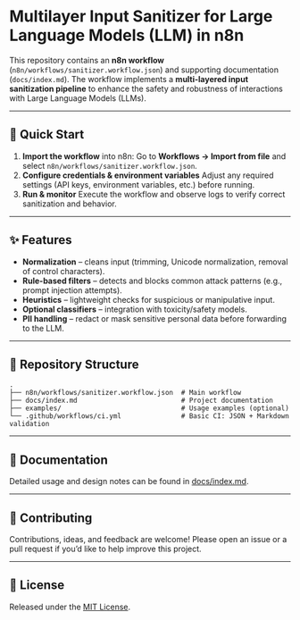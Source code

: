 # Multilayer Input Sanitizer for Large Language Models (LLM) in n8n

This repository contains an **n8n workflow** (`n8n/workflows/sanitizer.workflow.json`) and supporting documentation (`docs/index.md`).
The workflow implements a **multi-layered input sanitization pipeline** to enhance the safety and robustness of interactions with Large Language Models (LLMs).

---

## 🚀 Quick Start

1. **Import the workflow** into n8n:
   Go to **Workflows → Import from file** and select `n8n/workflows/sanitizer.workflow.json`.
2. **Configure credentials & environment variables**
   Adjust any required settings (API keys, environment variables, etc.) before running.
3. **Run & monitor**
   Execute the workflow and observe logs to verify correct sanitization and behavior.

---

## ✨ Features

* **Normalization** – cleans input (trimming, Unicode normalization, removal of control characters).
* **Rule-based filters** – detects and blocks common attack patterns (e.g., prompt injection attempts).
* **Heuristics** – lightweight checks for suspicious or manipulative input.
* **Optional classifiers** – integration with toxicity/safety models.
* **PII handling** – redact or mask sensitive personal data before forwarding to the LLM.

---

## 📂 Repository Structure

```
.
├── n8n/workflows/sanitizer.workflow.json  # Main workflow
├── docs/index.md                          # Project documentation
├── examples/                              # Usage examples (optional)
└── .github/workflows/ci.yml               # Basic CI: JSON + Markdown validation
```

---

## 📖 Documentation

Detailed usage and design notes can be found in [docs/index.md](docs/index.md).

---

## 🤝 Contributing

Contributions, ideas, and feedback are welcome!
Please open an issue or a pull request if you’d like to help improve this project.

---

## 📜 License

Released under the [MIT License](LICENSE).
